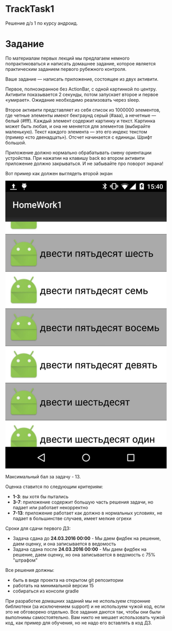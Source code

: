TrackTask1
==========

Решение д/з 1 по курсу андроид.

Задание
=======

По материалам первых лекций мы предлагаем немного попрактиковаться и написать домашнее задание, которое является практическим заданием первого рубежного контроля.

Ваше задание — написать приложение, состоящее из двух активити.

Первое, полноэкранное без ActionBar, c одной картинкой по центру.
Активити показывается 2 секунды, потом запускает второе и первое «умирает». Ожидание необходимо реализовать через sleep.

Второе активити представляет из себя список из 1000000 элементов, где четные элементы имеют бекграунд серый (#aaa), а нечетные — белый (#fff). Каждый элемент содержит картинку и текст. Картинка может быть любая, и она не меняется для элементов (выбирайте маленькую). Текст каждого элемента — это его индекс текстом (пример «cто двенадцать»). Отсчет начинается с единицы. Шрифт большой.

Приложение должно нормально обрабатывать смену ориентации устройства.
При нажатии на клавишу back во втором активити приложение должно закрываться.
И не забывайте про поворот экрана!

Вот пример как должен выглядеть второй экран

![google example](https://github.com/Oktosha/track-android-task1/blob/master/example.jpg)

Максимальный бал за задачу - 13.

Оценка ставится по следующим критериям:

+ **1-3**: вы хотя бы пытались
+ **3-7**: приложение содержит большую часть решения задачи, но падает или работает некорректно
+ **7-13**: приложение работает как должно в нормальных условиях, не падает в большинстве случаев, имеет мелкие огрехи

Сроки для сдачи первого ДЗ:

+ Задача сдана до **24.03.2016 00:00** - Мы даем фидбек на решение, даем оценку, и она записывается в ведомость
+ Задача сдана после **24.03.2016 00:00** - Мы даем фидбек на решение, даем оценку, но она записывается в ведомость с 75% "штрафом"

Все решения должны:

+ быть в виде проекта на открытом git репозитории
+ работать на минимальной версии 15
+ собираться из консоли gradle

При разработке домашних заданий мы не используем сторонние библиотеки (за исключением support) и не используем чужой код, если это не обговорено отдельно. Все задания даются так, чтобы они были выполнимы самостоятельно. Вам никто не мешает использовать чужой код, как пример для обучения, но не надо его вставлять в код ДЗ.
